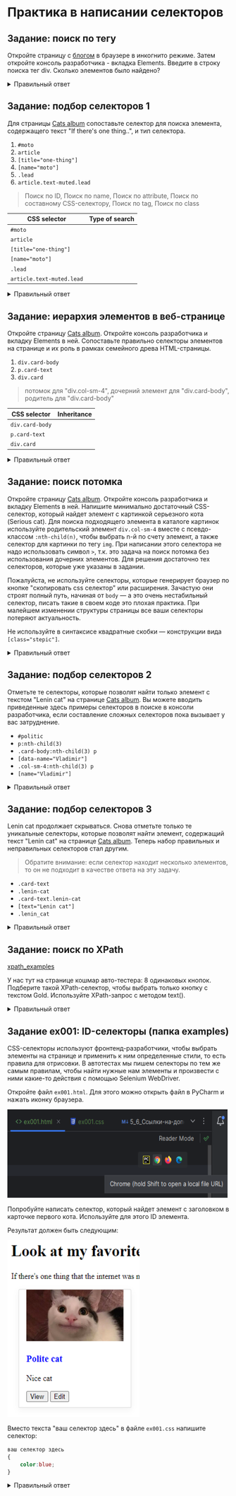 # Практика в написании селекторов

## Задание: поиск по тегу

Откройте страницу с [блогом](http://suninjuly.github.io/blog_example.html) в браузере в инкогнито режиме. Затем откройте
консоль разработчика - вкладка Elements. Введите в строку поиска тег div.
Сколько элементов было найдено?
<details>
  <summary>Правильный ответ</summary>

7

</details>

## Задание: подбор селекторов 1

Для страницы [Cats album](http://suninjuly.github.io/cats.html) сопоставьте селектор для поиска элемента, содержащего
текст "If there's one thing..", и тип селектора.

1. `#moto`
2. `article`
3. `[title="one-thing"]`
4. `[name="moto"]`
5. `.lead`
6. `article.text-muted.lead`

> Поиск по ID, Поиск по name, Поиск по attribute, Поиск по составному CSS-селектору, Поиск по tag, Поиск по class

| CSS selector              | Type of search |
|---------------------------|----------------|
| `#moto`                   |                |
| `article`                 |                |
| `[title="one-thing"]`     |                |
| `[name="moto"]`           |                |
| `.lead`                   |                |
| `article.text-muted.lead` |                |

<details>
  <summary>Правильный ответ</summary>

| CSS selector              | Type of search                    |
|---------------------------|-----------------------------------|
| `#moto`                   | Поиск по ID                       |
| `article`                 | Поиск по tag                      |
| `[title="one-thing"]`     | Поиск по attribute                |
| `[name="moto"]`           | Поиск по name                     |
| `.lead`                   | Поиск по class                    |
| `article.text-muted.lead` | Поиск по составному CSS-селектору |

</details>

## Задание: иерархия элементов в веб-странице

Откройте страницу [Cats album](http://suninjuly.github.io/cats.html). Откройте консоль разработчика и вкладку Elements в
ней. Сопоставьте правильно селекторы элементов на странице и их роль в рамках семейного древа HTML-страницы.

1. `div.card-body`
2. `p.card-text`
3. `div.card`

> потомок для "div.col-sm-4", дочерний элемент для "div.card-body", родитель для "div.card-body"

| CSS selector    | Inheritance |
|-----------------|-------------|
| `div.card-body` |             |
| `p.card-text`   |             |
| `div.card`      |             |

<details>
  <summary>Правильный ответ</summary>

| CSS selector    | Inheritance                          |
|-----------------|--------------------------------------|
| `div.card-body` | потомок для "div.col-sm-4"           |
| `p.card-text`   | дочерний элемент для "div.card-body" |
| `div.card`      | родитель для "div.card-body"         |

</details>

## Задание: поиск потомка

Откройте страницу [Cats album](http://suninjuly.github.io/cats.html). Откройте консоль разработчика и вкладку Elements в
ней. Напишите минимально достаточный CSS-селектор, который найдет элемент с картинкой серьезного кота (Serious cat). Для
поиска подходящего элемента в каталоге картинок используйте родительский элемент `div.col-sm-4` вместе с
псевдо-классом `:nth-child(n)`, чтобы выбрать n-й по счету элемент, а также селектор для картинки по тегу `img`. При
написании этого селектора не надо использовать символ `>`, т.к. это задача на поиск потомка без использования дочерних
элементов. Для решения достаточно тех селекторов, которые уже указаны в задании.

Пожалуйста, не используйте селекторы, которые генерирует браузер по кнопке "скопировать css селектор" или расширения.
Зачастую они строят полный путь, начиная от `body` — а это очень нестабильный селектор, писать такие в своем коде это
плохая практика. При малейшем изменении структуры страницы все ваши селекторы потеряют актуальность.

Не используйте в синтаксисе квадратные скобки — конструкции вида `[class="stepic"]`.

<details>
  <summary>Правильный ответ</summary>

Решений у задачи много, если у вас получилось выбрать элемент и он единственный, то у вас все правильно получилось.

Вариант правильного решения: `div.col-sm-4:nth-child(2) img`

</details>

## Задание: подбор селекторов 2

Отметьте те селекторы, которые позволят найти только элемент с текстом "Lenin cat" на
странице [Cats album](http://suninjuly.github.io/cats.html). Вы можете вводить приведенные здесь примеры селекторов в
поиске в консоли разработчика, если составление сложных селекторов пока вызывает у вас затруднение.

+ `#politic`
+ `p:nth-child(3)`
+ `.card-body:nth-child(3) p`
+ `[data-name="Vladimir"]`
+ `.col-sm-4:nth-child(3) p`
+ `[name="Vladimir"]`

<details>
  <summary>Правильный ответ</summary>

+ `#politic`
+ `[data-name="Vladimir"]`
+ `.col-sm-4:nth-child(3) p`

</details>

## Задание: подбор селекторов 3

Lenin cat продолжает скрываться. Снова отметьте только те уникальные селекторы, которые позволят найти элемент,
содержащий текст "Lenin cat" на странице [Cats album](http://suninjuly.github.io/cats.html). Теперь набор правильных и
неправильных селекторов стал другим.

> Обратите внимание: если селектор находит несколько элементов, то он не подходит в качестве ответа на эту задачу.

+ `.card-text`
+ `.lenin-cat`
+ `.card-text.lenin-cat`
+ `[text="Lenin cat"]`
+ `.lenin_cat`

<details>
  <summary>Правильный ответ</summary>

+ `.lenin-cat`
+ `.card-text.lenin-cat`

</details>

## Задание: поиск по XPath

[xpath_examples](http://suninjuly.github.io/xpath_examples)

У нас тут на странице кошмар авто-тестера: 8 одинаковых кнопок. Подберите такой XPath-селектор, чтобы выбрать только
кнопку с текстом Gold. Используйте XPath-запрос с методом text().

<details>
  <summary>Правильный ответ</summary>

+ `//button[contains(text(), "Gold")]`

</details>

## Задание ex001: ID-селекторы (папка examples)

CSS-селекторы используют фронтенд-разработчики, чтобы выбрать элементы на странице и применить к ним определенные стили,
то есть правила для отрисовки. В автотестах мы пишем селекторы по тем же самым правилам, чтобы найти нужные нам элементы
и произвести с ними какие-то действия с помощью Selenium WebDriver.

Откройте файл `ex001.html`. Для этого можно открыть файл в PyCharm и нажать иконку браузера.

<img src="img/open_html_file.png" width="500" height="200" alt="open html file">

Попробуйте написать селектор, который найдет элемент с заголовком в карточке первого кота.
Используйте для этого ID элемента.

Результат должен быть следующим:

<img src="img/ex001_result.png" width="300" height="400" alt="ex001 result">

Вместо текста "ваш селектор здесь" в файле `ex001.css` напишите селектор:

```css
ваш селектор здесь
{
    color:blue;
}
```

<details>
  <summary>Правильный ответ</summary>

+ `#polite`

</details>






